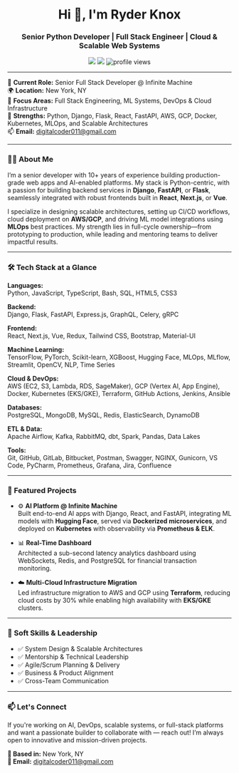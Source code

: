 <h1 align="center">Hi 👋, I'm Ryder Knox</h1>
<h3 align="center">Senior Python Developer | Full Stack Engineer | Cloud & Scalable Web Systems</h3>

<p align="center">
  <a href="mailto:digitalcoder011@gmail.com"><img src="https://img.shields.io/badge/Email-digitalcoder011@gmail.com-red?style=flat-square&logo=gmail" /></a>
  <a href="https://www.linkedin.com/in/your-link-here" target="_blank"><img src="https://img.shields.io/badge/LinkedIn-Ryder%20Knox-blue?style=flat-square&logo=linkedin" /></a>
  <img src="https://komarev.com/ghpvc/?username=ryderknox&style=flat-square&color=blue" alt="profile views"/>
</p>

---

🏢 **Current Role:** Senior Full Stack Developer @ Infinite Machine  
🌍 **Location:** New York, NY  
💬 **Focus Areas:** Full Stack Engineering, ML Systems, DevOps & Cloud Infrastructure  
🧠 **Strengths:** Python, Django, Flask, React, FastAPI, AWS, GCP, Docker, Kubernetes, MLOps, and Scalable Architectures  
📫 **Email:** digitalcoder011@gmail.com  

---

### 👨‍💻 About Me

I’m a senior developer with 10+ years of experience building production-grade web apps and AI-enabled platforms. My stack is Python-centric, with a passion for building backend services in **Django**, **FastAPI**, or **Flask**, seamlessly integrated with robust frontends built in **React**, **Next.js**, or **Vue**.

I specialize in designing scalable architectures, setting up CI/CD workflows, cloud deployment on **AWS/GCP**, and driving ML model integrations using **MLOps** best practices. My strength lies in full-cycle ownership—from prototyping to production, while leading and mentoring teams to deliver impactful results.

---

### 🛠️ Tech Stack at a Glance

**Languages:**  
Python, JavaScript, TypeScript, Bash, SQL, HTML5, CSS3  

**Backend:**  
Django, Flask, FastAPI, Express.js, GraphQL, Celery, gRPC  

**Frontend:**  
React, Next.js, Vue, Redux, Tailwind CSS, Bootstrap, Material-UI  

**Machine Learning:**  
TensorFlow, PyTorch, Scikit-learn, XGBoost, Hugging Face, MLOps, MLflow, Streamlit, OpenCV, NLP, Time Series  

**Cloud & DevOps:**  
AWS (EC2, S3, Lambda, RDS, SageMaker), GCP (Vertex AI, App Engine), Docker, Kubernetes (EKS/GKE), Terraform, GitHub Actions, Jenkins, Ansible  

**Databases:**  
PostgreSQL, MongoDB, MySQL, Redis, ElasticSearch, DynamoDB  

**ETL & Data:**  
Apache Airflow, Kafka, RabbitMQ, dbt, Spark, Pandas, Data Lakes  

**Tools:**  
Git, GitHub, GitLab, Bitbucket, Postman, Swagger, NGINX, Gunicorn, VS Code, PyCharm, Prometheus, Grafana, Jira, Confluence  

---

### 🚀 Featured Projects

- ⚙️ **AI Platform @ Infinite Machine**  
  Built end-to-end AI apps with Django, React, and FastAPI, integrating ML models with **Hugging Face**, served via **Dockerized microservices**, and deployed on **Kubernetes** with observability via **Prometheus & ELK**.

- 📊 **Real-Time Dashboard**  
  Architected a sub-second latency analytics dashboard using WebSockets, Redis, and PostgreSQL for financial transaction monitoring.

- ☁️ **Multi-Cloud Infrastructure Migration**  
  Led infrastructure migration to AWS and GCP using **Terraform**, reducing cloud costs by 30% while enabling high availability with **EKS/GKE** clusters.

---

### 🧠 Soft Skills & Leadership

- ✅ System Design & Scalable Architectures  
- ✅ Mentorship & Technical Leadership  
- ✅ Agile/Scrum Planning & Delivery  
- ✅ Business & Product Alignment  
- ✅ Cross-Team Communication  

---

### 📫 Let's Connect

If you're working on AI, DevOps, scalable systems, or full-stack platforms and want a passionate builder to collaborate with — reach out! I’m always open to innovative and mission-driven projects.

**📍 Based in:** New York, NY  
**📧 Email:** digitalcoder011@gmail.com
